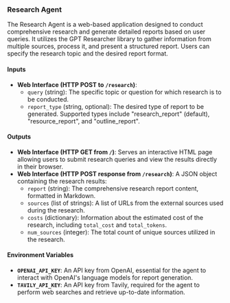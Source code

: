 ### Research Agent

The Research Agent is a web-based application designed to conduct comprehensive research and generate detailed reports based on user queries. It utilizes the GPT Researcher library to gather information from multiple sources, process it, and present a structured report. Users can specify the research topic and the desired report format.

#### Inputs

*   **Web Interface (HTTP POST to `/research`)**:
    *   `query` (string): The specific topic or question for which research is to be conducted.
    *   `report_type` (string, optional): The desired type of report to be generated. Supported types include "research_report" (default), "resource_report", and "outline_report".

#### Outputs

*   **Web Interface (HTTP GET from `/`)**: Serves an interactive HTML page allowing users to submit research queries and view the results directly in their browser.
*   **Web Interface (HTTP POST response from `/research`)**: A JSON object containing the research results:
    *   `report` (string): The comprehensive research report content, formatted in Markdown.
    *   `sources` (list of strings): A list of URLs from the external sources used during the research.
    *   `costs` (dictionary): Information about the estimated cost of the research, including `total_cost` and `total_tokens`.
    *   `num_sources` (integer): The total count of unique sources utilized in the research.

#### Environment Variables

*   **`OPENAI_API_KEY`**: An API key from OpenAI, essential for the agent to interact with OpenAI's language models for report generation.
*   **`TAVILY_API_KEY`**: An API key from Tavily, required for the agent to perform web searches and retrieve up-to-date information.